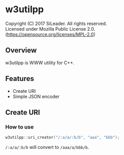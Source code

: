 w3utilpp
==========
Copyright (C) 2017 SiLeader. All rights reserved.  
Licensed under Mozilla Public License 2.0.
(https://opensource.org/licenses/MPL-2.0)  

## Overview
w3utilpp is WWW utility for C++.

## Features
+ Create URI
+ Simple JSON encoder

## Create URI
### How to use
```cpp
w3utilpp::uri_creator("/:a/a/:b/b", "aaa", "bbb");
```
`/:a/a/:b/b` will convert to `/aaa/a/bbb/b`.

